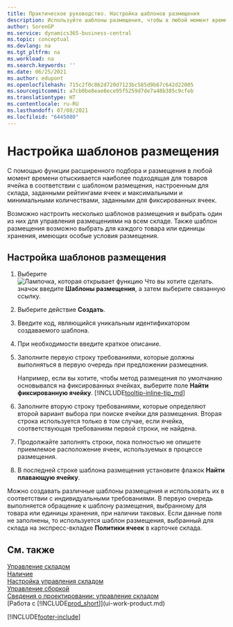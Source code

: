 ```yaml
---
title: Практическое руководство. Настройка шаблонов размещения
description: Используйте шаблоны размещения, чтобы в любой момент времени предлагать наиболее подходящие ячейки для ваших товаров.
author: SorenGP
ms.service: dynamics365-business-central
ms.topic: conceptual
ms.devlang: na
ms.tgt_pltfrm: na
ms.workload: na
ms.search.keywords: ''
ms.date: 06/25/2021
ms.author: edupont
ms.openlocfilehash: 715c2f0c862d720d7123bc585d9b67c642d22005
ms.sourcegitcommit: a7cb0be8eae6ece95f5259d7de7a48b385c9cfeb
ms.translationtype: HT
ms.contentlocale: ru-RU
ms.lasthandoff: 07/08/2021
ms.locfileid: "6445080"
---
```

# <a name="set-up-put-away-templates"></a>Настройка шаблонов размещения

С помощью функции расширенного подбора и размещения в любой момент времени отыскивается наиболее подходящая для товаров ячейка в соответствии с шаблоном размещения, настроенным для склада, заданными рейтингами ячеек и максимальными и минимальными количествами, заданными для фиксированных ячеек.  

Возможно настроить несколько шаблонов размещения и выбрать один из них для управления размещениями на всем складе. Также шаблон размещения возможно выбрать для каждого товара или единицы хранения, имеющих особые условия размещения.  

## <a name="to-set-up-put-away-templates"></a>Настройка шаблонов размещения

1. Выберите ![Лампочка, которая открывает функцию Что вы хотите сделать.](media/ui-search/search_small.png "Что вы хотите сделать") значок введите **Шаблоны размещения**, а затем выберите связанную ссылку.  
2. Выберите действие **Создать**.  
3. Введите код, являющийся уникальным идентификатором создаваемого шаблона.  
4. При необходимости введите краткое описание.  
5. Заполните первую строку требованиями, которые должны выполняться в первую очередь при предложении размещения.

    Например, если вы хотите, чтобы метод размещения по умолчанию основывался на фиксированных ячейках, выберите поле **Найти фиксированную ячейку**. [!INCLUDE[tooltip-inline-tip_md](includes/tooltip-inline-tip_md.md)]  
6. Заполните вторую строку требованиями, которые определяют второй вариант выбора при поиске ячейки для размещения. Вторая строка используется только в том случае, если ячейка, соответствующая требованиям первой строки, не найдена.  
7. Продолжайте заполнять строки, пока полностью не опишете приемлемое расположение ячеек, используемых в процессе размещения.  
8. В последней строке шаблона размещения установите флажок **Найти плавающую ячейку**.  

Можно создавать различные шаблоны размещения и использовать их в соответствии с индивидуальными требованиями. В первую очередь выполняется обращение к шаблону размещения, выбранному для товара или единицы хранения, при наличии таковых. Если данные поля не заполнены, то используется шаблон размещения, выбранный для склада на экспресс-вкладке **Политики ячеек** в карточке склада.  

## <a name="see-also"></a>См. также

[Управление складом](warehouse-manage-warehouse.md)  
[Наличие](inventory-manage-inventory.md)  
[Настройка управления складом](warehouse-setup-warehouse.md)  
[Управление сборкой](assembly-assemble-items.md)  
[Сведения о проектировании: управление складом](design-details-warehouse-management.md)  
[Работа с [!INCLUDE[prod_short](includes/prod_short.md)]](ui-work-product.md)  


[!INCLUDE[footer-include](includes/footer-banner.md)]